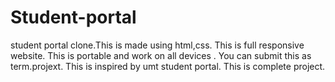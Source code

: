 # Student-portal
student portal clone.This is made using html,css.
This is full responsive website.
This is portable and work on all devices .
You can submit this as term.projext.
This is inspired by umt student portal.
This is complete project.
